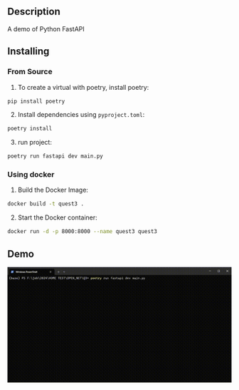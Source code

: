 ## Description
A demo of Python FastAPI

## Installing

### From Source
1. To create a virtual with poetry, install poetry:
```sh
pip install poetry
```

2. Install dependencies using `pyproject.toml`:
```sh
poetry install
```

3. run project:
```sh
poetry run fastapi dev main.py
```

### Using docker

1. Build the Docker Image:
```sh
docker build -t quest3 .
```

2. Start the Docker container:
```sh
docker run -d -p 8000:8000 --name quest3 quest3
```

## Demo
![demo](demo.gif)